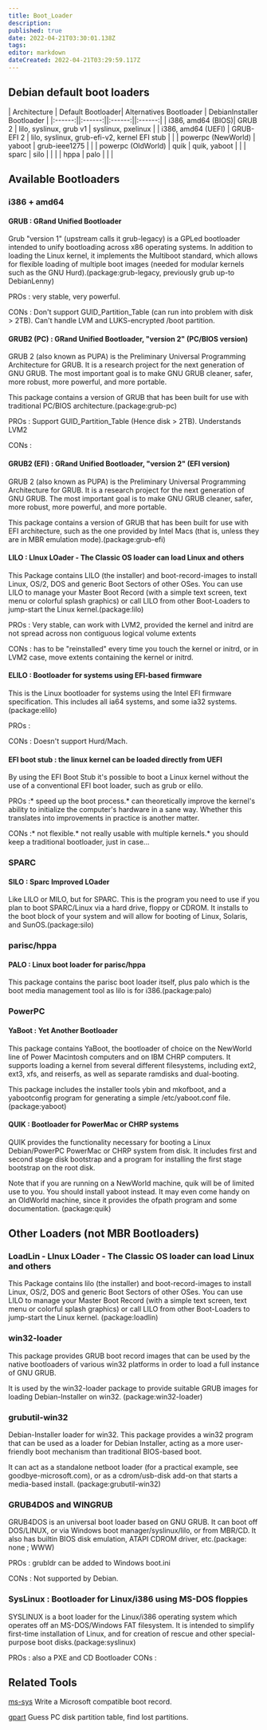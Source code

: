 ```yaml
---
title: Boot_Loader
description: 
published: true
date: 2022-04-21T03:30:01.138Z
tags: 
editor: markdown
dateCreated: 2022-04-21T03:29:59.117Z
---
```


## Debian default boot loaders

| Architecture  | Default Bootloader| Alternatives Bootloader | DebianInstaller Bootloader |
|:------:||:------:||:------:||:------:|
| i386, amd64 (BIOS)| GRUB 2 | lilo, syslinux, grub v1 | syslinux, pxelinux |
| i386, amd64 (UEFI) | GRUB-EFI 2 | lilo, syslinux, grub-efi-v2, kernel EFI stub | |
| powerpc (NewWorld) | yaboot | grub-ieee1275 | |
| powerpc (OldWorld) | quik | quik, yaboot | |
| sparc | silo | | |
| hppa | palo | | |

## Available Bootloaders

### i386 + amd64

#### GRUB : GRand Unified Bootloader

Grub "version 1" (upstream calls it grub-legacy) is a GPLed bootloader intended to unify bootloading across x86 operating systems. In addition to loading the Linux kernel, it implements the Multiboot standard, which allows for flexible loading of multiple boot images (needed for modular kernels such as the GNU Hurd).(package:grub-legacy, previously grub up-to DebianLenny) 

PROs : very stable, very powerful.

CONs : Don't support GUID_Partition_Table (can run into problem with disk > 2TB). Can't handle LVM and LUKS-encrypted /boot partition.

#### GRUB2 (PC) : GRand Unified Bootloader, "version 2" (PC/BIOS version)

GRUB 2 (also known as PUPA) is the Preliminary Universal Programming Architecture for GRUB. It is a research project for the next generation of GNU GRUB. The most important goal is to make GNU GRUB cleaner, safer, more robust, more powerful, and more portable. 

This package contains a version of GRUB that has been built for use with traditional PC/BIOS architecture.(package:grub-pc) 

PROs : Support GUID_Partition_Table (Hence disk > 2TB). Understands LVM2

CONs :

#### GRUB2 (EFI) : GRand Unified Bootloader, "version 2" (EFI version)

GRUB 2 (also known as PUPA) is the Preliminary Universal Programming Architecture for GRUB. It is a research project for the next generation of GNU GRUB. The most important goal is to make GNU GRUB cleaner, safer, more robust, more powerful, and more portable.

This package contains a version of GRUB that has been built for use with EFI architecture, such as the one provided by Intel Macs (that is, unless they are in MBR emulation mode).(package:grub-efi) 


#### LILO : LInux LOader - The Classic OS loader can load Linux and others

This Package contains LILO (the installer) and boot-record-images to install Linux, OS/2, DOS and generic Boot Sectors of other OSes. You can use LILO to manage your Master Boot Record (with a simple text screen, text menu or colorful splash graphics) or call LILO from other Boot-Loaders to jump-start the Linux kernel.(package:lilo) 

PROs : Very stable, can work with LVM2, provided the kernel and initrd are not spread across non contiguous logical volume extents

CONs : has to be "reinstalled" every time you touch the kernel or initrd, or in LVM2 case, move extents containing the kernel or initrd.

#### ELILO : Bootloader for systems using EFI-based firmware
This is the Linux bootloader for systems using the Intel EFI firmware specification. This includes all ia64 systems, and some ia32 systems.(package:elilo) 

PROs : 

CONs : Doesn't support Hurd/Mach.

#### EFI boot stub : the linux kernel can be loaded directly from UEFI

By using the EFI Boot Stub it's possible to boot a Linux kernel without the use of a conventional EFI boot loader, such as grub or elilo.

PROs :* speed up the boot process.* can theoretically improve the kernel's ability to initialize the computer's hardware in a sane way. Whether this translates into improvements in practice is another matter.

CONs :* not flexible.* not really usable with multiple kernels.* you should keep a traditional bootloader, just in case...

### SPARC

#### SILO : Sparc Improved LOader

Like LILO or MILO, but for SPARC. This is the program you need to use if you plan to boot SPARC/Linux via a hard drive, floppy or CDROM. It installs to the boot block of your system and will allow for booting of Linux, Solaris, and SunOS.(package:silo) 

### parisc/hppa

#### PALO : Linux boot loader for parisc/hppa

This package contains the parisc boot loader itself, plus palo which is the boot media management tool as lilo is for i386.(package:palo) 

### PowerPC

#### YaBoot : Yet Another Bootloader

This package contains YaBoot, the bootloader of choice on the NewWorld line of Power Macintosh computers and on IBM CHRP computers. It supports loading a kernel from several different filesystems, including ext2, ext3, xfs, and reiserfs, as well as separate ramdisks and dual-booting. 

This package includes the installer tools ybin and mkofboot, and a yabootconfig program for generating a simple /etc/yaboot.conf file. (package:yaboot) 

#### QUIK : Bootloader for PowerMac or CHRP systems

QUIK provides the functionality necessary for booting a Linux Debian/PowerPC PowerMac or CHRP system from disk. It includes first and second stage disk bootstrap and a program for installing the first stage bootstrap on the root disk. 

Note that if you are running on a NewWorld machine, quik will be of limited use to you. You should install yaboot instead. It may even come handy on an OldWorld machine, since it provides the ofpath program and some documentation. (package:quik) 

## Other Loaders (not MBR Bootloaders)

### LoadLin - LInux LOader - The Classic OS loader can load Linux and others

This Package contains lilo (the installer) and boot-record-images to install Linux, OS/2, DOS and generic Boot Sectors of other OSes. You can use LILO to manage your Master Boot Record (with a simple text screen, text menu or colorful splash graphics) or call LILO from other Boot-Loaders to jump-start the Linux kernel. (package:loadlin) 

### win32-loader

This package provides GRUB boot record images that can be used by the native bootloaders of various win32 platforms in order to load a full instance of GNU GRUB. 

It is used by the win32-loader package to provide suitable GRUB images for loading Debian-Installer on win32. (package:win32-loader) 

### grubutil-win32

Debian-Installer loader for win32. This package provides a win32 program that can be used as a loader for Debian Installer, acting as a more user-friendly boot mechanism than traditional BIOS-based boot. 

It can act as a standalone netboot loader (for a practical example, see goodbye-microsoft.com), or as a cdrom/usb-disk add-on that starts a media-based install. (package:grubutil-win32) 

### GRUB4DOS and WINGRUB

GRUB4DOS is an universal boot loader based on GNU GRUB. It can boot off DOS/LINUX, or via Windows boot manager/syslinux/lilo, or from MBR/CD. It also has builtin BIOS disk emulation, ATAPI CDROM driver, etc.(package: none ; WWW) 

PROs : grubldr can be added to Windows boot.ini

CONs : Not supported by Debian.

### SysLinux : Bootloader for Linux/i386 using MS-DOS floppies

SYSLINUX is a boot loader for the Linux/i386 operating system which operates off an MS-DOS/Windows FAT filesystem. It is intended to simplify first-time installation of Linux, and for creation of rescue and other special-purpose boot disks.(package:syslinux) 

PROs : also a PXE and CD Bootloader 
CONs :

## Related Tools

[ms-sys](https://packages.debian.org/ms-sys) Write a Microsoft compatible boot record.

[gpart](https://packages.debian.org/gpart) Guess PC disk partition table, find lost partitions.